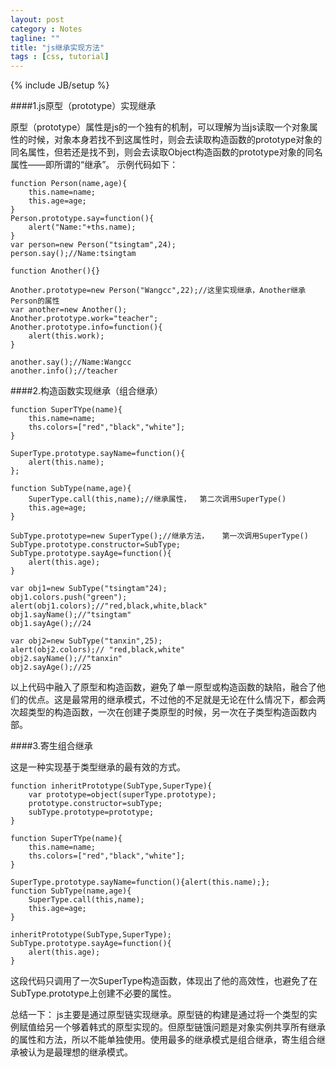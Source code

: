 ```yaml
---
layout: post
category : Notes
tagline: ""
title: "js继承实现方法"
tags : [css, tutorial]
---
```

{% include JB/setup %}

####1.js原型（prototype）实现继承

原型（prototype）属性是js的一个独有的机制，可以理解为当js读取一个对象属性的时候，对象本身若找不到这属性时，则会去读取构造函数的prototype对象的同名属性，但若还是找不到，则会去读取Object构造函数的prototype对象的同名属性——即所谓的“继承”。
示例代码如下：

	function Person(name,age){
		this.name=name;
		this.age=age;
	}
	Person.prototype.say=function(){
		alert("Name:"+ths.name);
	}
	var person=new Person("tsingtam",24);
	person.say();//Name:tsingtam

	function Another(){}

	Another.prototype=new Person("Wangcc",22);//这里实现继承，Another继承Person的属性
	var another=new Another();
	Another.prototype.work="teacher";
	Another.prototype.info=function(){
		alert(this.work);
	}

	another.say();//Name:Wangcc
	another.info();//teacher

####2.构造函数实现继承（组合继承）

	function SuperTYpe(name){
		this.name=name;
		ths.colors=["red","black","white"];
	}

	SuperType.prototype.sayName=function(){
		alert(this.name);
	};

	function SubType(name,age){
		SuperType.call(this,name);//继承属性，  第二次调用SuperType()
		this.age=age;
	}

	SubType.prototype=new SuperType();//继承方法，   第一次调用SuperType()
	SubType.prototype.constructor=SubType;
	SubType.prototype.sayAge=function(){
		alert(this.age);
	}

	var obj1=new SubType("tsingtam"24);
	obj1.colors.push("green");
	alert(obj1.colors);//"red,black,white,black"
	obj1.sayName();//"tsingtam"
	obj1.sayAge();//24

	var obj2=new SubType("tanxin",25);
	alert(obj2.colors);// "red,black,white"
	obj2.sayName();//"tanxin"
	obj2.sayAge();//25

以上代码中融入了原型和构造函数，避免了单一原型或构造函数的缺陷，融合了他们的优点。这是最常用的继承模式，不过他的不足就是无论在什么情况下，都会两次超类型的构造函数，一次在创建子类原型的时候，另一次在子类型构造函数内部。

####3.寄生组合继承

这是一种实现基于类型继承的最有效的方式。

	function inheritPrototype(SubType,SuperType){
		var prototype=object(superType.prototype);
		prototype.constructor=subType;
		subType.prototype=prototype;
	}

	function SuperTYpe(name){
		this.name=name;
		ths.colors=["red","black","white"];
	}

	SuperType.prototype.sayName=function(){alert(this.name);};
	function SubType(name,age){
		SuperType.call(this,name);
		this.age=age;
	}

	inheritPrototype(SubType,SuperType);
	SubType.prototype.sayAge=function(){
		alert(this.age);
	}

这段代码只调用了一次SuperType构造函数，体现出了他的高效性，也避免了在SubType.prototype上创建不必要的属性。

总结一下：
js主要是通过原型链实现继承。原型链的构建是通过将一个类型的实例赋值给另一个够着韩式的原型实现的。但原型链饿问题是对象实例共享所有继承的属性和方法，所以不能单独使用。使用最多的继承模式是组合继承，寄生组合继承被认为是最理想的继承模式。
